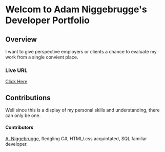 # Welcom to Adam Niggebrugge's Developer Portfolio

## Overview
I want to give perspective employers or clients a chance to evaluate my work from a single convient place.

### Live URL
[Click Here]()

## Contributions
Well since this is a display of my personal skills and understanding, there can only be one.
#### Contributors
[A. Niggebrugge](https://github.com/adam-niggebrugge), fledgling C#, HTML/.css acquintated, SQL familiar developer.  
